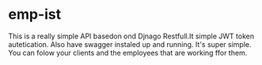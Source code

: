 # emp-ist

This is a really simple API basedon ond Djnago Restfull.It simple JWT token autetication. Also have swagger instaled up and running.
It's super simple. You can folow your clients and the employees that are working ffor them.
